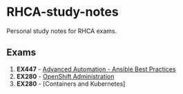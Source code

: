 # RHCA-study-notes
Personal study notes for RHCA exams.

## Exams

1. **EX447** - [Advanced Automation - Ansible Best Practices](https://github.com/alephgamma/RHCA-study-notes/blob/main/1_EX447_study_notes.md)
2. **EX280** - [OpenShift Administration](https://github.com/alephgamma/RHCA-study-notes/blob/main/2_EX280_study_notes.md)
3. **EX280** - [Containers and Kubernetes]
